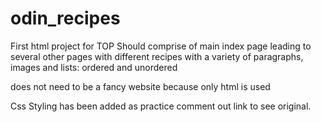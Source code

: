 # odin_recipes
First html project for TOP
Should comprise of main index page leading to several other pages with 
different recipes with a variety of paragraphs, images and lists:
ordered and unordered

does not need to be a fancy website because only html is used


Css Styling has been added as practice comment out link to see original.
